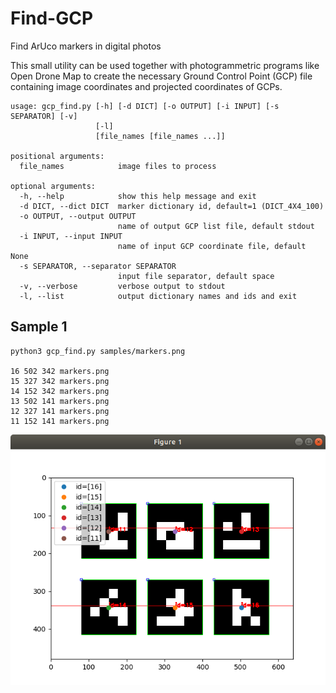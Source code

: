 # Find-GCP
Find ArUco markers in digital photos

This small utility can be used together with photogrammetric programs like Open Drone Map to create the necessary Ground Control Point (GCP) file containing image coordinates and projected coordinates of GCPs.

```
usage: gcp_find.py [-h] [-d DICT] [-o OUTPUT] [-i INPUT] [-s SEPARATOR] [-v]
                   [-l]
                   [file_names [file_names ...]]

positional arguments:
  file_names            image files to process

optional arguments:
  -h, --help            show this help message and exit
  -d DICT, --dict DICT  marker dictionary id, default=1 (DICT_4X4_100)
  -o OUTPUT, --output OUTPUT
                        name of output GCP list file, default stdout
  -i INPUT, --input INPUT
                        name of input GCP coordinate file, default None
  -s SEPARATOR, --separator SEPARATOR
                        input file separator, default space
  -v, --verbose         verbose output to stdout
  -l, --list            output dictionary names and ids and exit
```

## Sample 1

```
python3 gcp_find.py samples/markers.png

16 502 342 markers.png
15 327 342 markers.png
14 152 342 markers.png
13 502 141 markers.png
12 327 141 markers.png
11 152 141 markers.png
```
![found markers](samples/found_markers.png)

